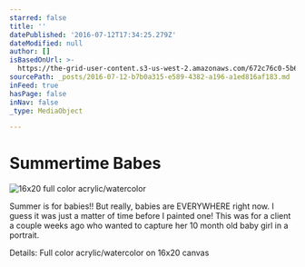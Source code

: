 ```yaml
---
starred: false
title: ''
datePublished: '2016-07-12T17:34:25.279Z'
dateModified: null
author: []
isBasedOnUrl: >-
  https://the-grid-user-content.s3-us-west-2.amazonaws.com/672c76c0-5b69-43b1-8d95-bd7ea3d94dca.jpg
sourcePath: _posts/2016-07-12-b7b0a315-e589-4382-a196-a1ed816af183.md
inFeed: true
hasPage: false
inNav: false
_type: MediaObject

---
```

# Summertime Babes
![16x20 full color acrylic/watercolor](https://the-grid-user-content.s3-us-west-2.amazonaws.com/672c76c0-5b69-43b1-8d95-bd7ea3d94dca.jpg)

Summer is for babies!! But really, babies are EVERYWHERE right now. I guess it was just a matter of time before I painted one! This was for a client a couple weeks ago who wanted to capture her 10 month old baby girl in a portrait. 

Details: Full color acrylic/watercolor on 16x20 canvas